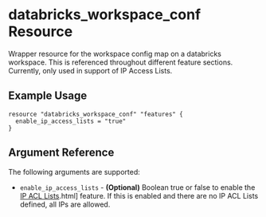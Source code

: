# databricks_workspace_conf Resource

Wrapper resource for the workspace config map on a databricks workspace.  This is referenced throughout different feature sections.  Currently, only used in support of IP Access Lists.

## Example Usage

```hcl
resource "databricks_workspace_conf" "features" {
  enable_ip_access_lists = "true"
}
```
## Argument Reference

The following arguments are supported:

* `enable_ip_access_lists` -  **(Optional)** Boolean true or false to enable the [IP ACL Lists](https://docs.databricks.com/security/network/ip-access-list).html] feature.  If this is enabled and there are no IP ACL Lists defined, all IPs are allowed.
